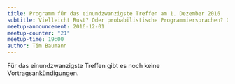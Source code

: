 ```yaml
---
title: Programm für das einundzwanzigste Treffen am 1. Dezember 2016
subtitle: Vielleicht Rust? Oder probabilistische Programmiersprachen? Oder rein funktionale Datenstrukturen?
meetup-announcement: 2016-12-01
meetup-counter: "21"
meetup-time: 19:00
author: Tim Baumann
---
```


Für das einundzwanzigste Treffen gibt es noch keine Vortragsankündigungen.